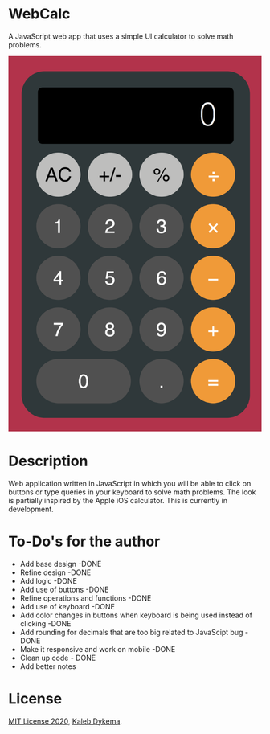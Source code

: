 # WebCalc

A JavaScript web app that uses a simple UI calculator to solve math problems.

![webcalc_screenshot](https://github.com/KalebDykema/WebCalc/blob/master/WebCalc.png)

# Description

Web application written in JavaScript in which you will be able to click on buttons or type queries in your keyboard to solve math problems. The look is partially inspired by the Apple iOS calculator. This is currently in development.

# To-Do's for the author

- Add base design -DONE
- Refine design -DONE
- Add logic -DONE
- Add use of buttons -DONE
- Refine operations and functions -DONE
- Add use of keyboard -DONE
- Add color changes in buttons when keyboard is being used instead of clicking -DONE
- Add rounding for decimals that are too big related to JavaScipt bug -DONE
- Make it responsive and work on mobile -DONE
- Clean up code - DONE
- Add better notes
# License

[MIT License 2020](https://mit-license.org), [Kaleb Dykema](https://github.com/KalebDykemal).
